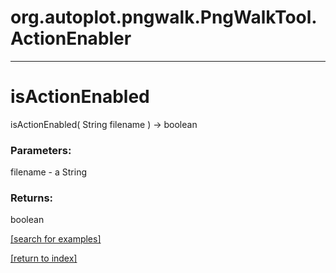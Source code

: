 # org.autoplot.pngwalk.PngWalkTool.ActionEnabler
***
<a name="isActionEnabled"></a>
# isActionEnabled
isActionEnabled( String filename ) &rarr; boolean



### Parameters:
filename - a String

### Returns:
boolean


<a href="https://github.com/autoplot/dev/search?q=isActionEnabled&unscoped_q=isActionEnabled">[search for examples]</a>

<a href="https://github.com/autoplot/documentation/blob/master/javadoc/index-all.md">[return to index]</a>

